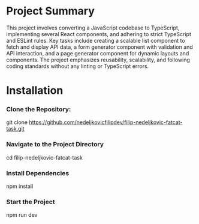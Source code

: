 # Project Summary

This project involves converting a JavaScript codebase to TypeScript, implementing several React components, and adhering to strict TypeScript and ESLint rules. Key tasks include creating a scalable list component to fetch and display API data, a form generator component with validation and API interaction, and a page generator component for dynamic layouts and components. The project emphasizes reusability, scalability, and following coding standards without any linting or TypeScript errors.

# Installation

### Clone the Repository:
git clone https://github.com/nedeljkovicfilipdev/filip-nedeljkovic-fatcat-task.git

### Navigate to the Project Directory
cd filip-nedeljkovic-fatcat-task

### Install Dependencies
npm install

### Start the Project
npm run dev
